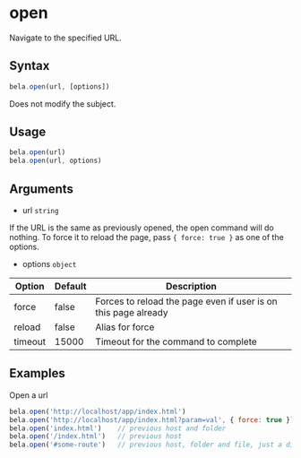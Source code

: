 # open

Navigate to the specified URL.

## Syntax

```js
bela.open(url, [options])
```
Does not modify the subject.

## Usage

```js
bela.open(url)
bela.open(url, options)
```

## Arguments

- url `string`

If the URL is the same as previously opened, the open command will do nothing. To force it to reload the page, pass `{ force: true }` as one of the options.

- options `object`

| Option | Default | Description |
| ------ | ------- | ----------- |
| force | false | Forces to reload the page even if user is on this page already |
| reload | false | Alias for force |
| timeout | 15000 | Timeout for the command to complete |

## Examples

Open a url

```js
bela.open('http://localhost/app/index.html')
bela.open('http://localhost/app/index.html?param=val', { force: true }) // if url is the same, force reload
bela.open('index.html')    // previous host and folder
bela.open('/index.html')   // previous host
bela.open('#some-route')   // previous host, folder and file, just a different hash
```